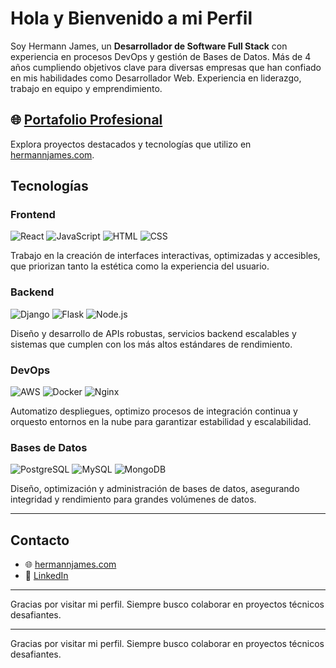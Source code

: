 # Hola y Bienvenido a mi Perfil

Soy Hermann James, un **Desarrollador de Software Full Stack** con experiencia en procesos DevOps y gestión de Bases de Datos. Más de 4 años cumpliendo objetivos clave para diversas empresas que han confiado en mis habilidades como Desarrollador Web. Experiencia en liderazgo, trabajo en equipo y emprendimiento.

## 🌐 [Portafolio Profesional](https://hermannjames.com)
Explora proyectos destacados y tecnologías que utilizo en [hermannjames.com](https://hermannjames.com).

## Tecnologías

### **Frontend**
![React](https://img.shields.io/badge/React-61DAFB?style=for-the-badge&logo=react&logoColor=black) 
![JavaScript](https://img.shields.io/badge/JavaScript-F7DF1E?style=for-the-badge&logo=javascript&logoColor=black) 
![HTML](https://img.shields.io/badge/HTML5-E34F26?style=for-the-badge&logo=html5&logoColor=white) 
![CSS](https://img.shields.io/badge/CSS3-1572B6?style=for-the-badge&logo=css3&logoColor=white)

Trabajo en la creación de interfaces interactivas, optimizadas y accesibles, que priorizan tanto la estética como la experiencia del usuario.

### **Backend**
![Django](https://img.shields.io/badge/Django-092E20?style=for-the-badge&logo=django&logoColor=white)
![Flask](https://img.shields.io/badge/Flask-000000?style=for-the-badge&logo=flask&logoColor=white)
![Node.js](https://img.shields.io/badge/Node.js-339933?style=for-the-badge&logo=node-dot-js&logoColor=white)

Diseño y desarrollo de APIs robustas, servicios backend escalables y sistemas que cumplen con los más altos estándares de rendimiento.

### **DevOps**
![AWS](https://img.shields.io/badge/Amazon_AWS-232F3E?style=for-the-badge&logo=amazon-aws&logoColor=white) 
![Docker](https://img.shields.io/badge/Docker-2496ED?style=for-the-badge&logo=docker&logoColor=white) 
![Nginx](https://img.shields.io/badge/Nginx-009639?style=for-the-badge&logo=nginx&logoColor=white)

Automatizo despliegues, optimizo procesos de integración continua y orquesto entornos en la nube para garantizar estabilidad y escalabilidad.

### **Bases de Datos**
![PostgreSQL](https://img.shields.io/badge/PostgreSQL-336791?style=for-the-badge&logo=postgresql&logoColor=white) 
![MySQL](https://img.shields.io/badge/MySQL-4479A1?style=for-the-badge&logo=mysql&logoColor=white) 
![MongoDB](https://img.shields.io/badge/MongoDB-47A248?style=for-the-badge&logo=mongodb&logoColor=white)

Diseño, optimización y administración de bases de datos, asegurando integridad y rendimiento para grandes volúmenes de datos.

---

## Contacto
- 🌐 [hermannjames.com](https://hermannjames.com)
- 🔗 [LinkedIn](https://www.linkedin.com/in/hermann-james)

---

Gracias por visitar mi perfil. Siempre busco colaborar en proyectos técnicos desafiantes.



---

Gracias por visitar mi perfil. Siempre busco colaborar en proyectos técnicos desafiantes.

